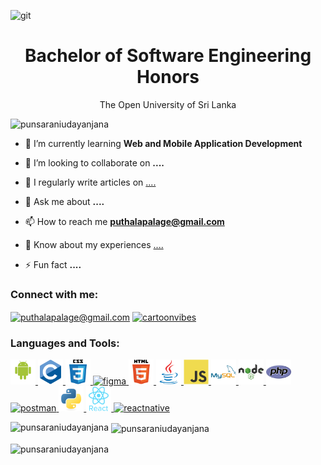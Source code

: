 ![git](https://github.com/PunsaraniUdayanjana/README.md/assets/96907464/616b53e9-4631-42b1-aa1c-fce4d8fb8141)

<h1 align="center">Bachelor of Software Engineering Honors</h1>
<p align="center" > The Open University of Sri Lanka </p>
<p align="left"> <img src="https://komarev.com/ghpvc/?username=punsaraniudayanjana&label=Profile%20views&color=0e75b6&style=flat" alt="punsaraniudayanjana" /> </p>

- 🌱 I’m currently learning **Web and Mobile Application Development**

- 👯 I’m looking to collaborate on **....**

- 📝 I regularly write articles on [....](....)

- 💬 Ask me about **....**

- 📫 How to reach me **puthalapalage@gmail.com**

- 📄 Know about my experiences [....](....)

- ⚡ Fun fact **....**

<h3 align="left">Connect with me:</h3>
<p align="left">
<a href="https://linkedin.com/in/puthalapalage@gmail.com" target="blank"><img align="center" src="https://raw.githubusercontent.com/rahuldkjain/github-profile-readme-generator/master/src/images/icons/Social/linked-in-alt.svg" alt="puthalapalage@gmail.com" height="30" width="40" /></a>
<a href="https://www.youtube.com/c/cartoonvibes" target="blank"><img align="center" src="https://raw.githubusercontent.com/rahuldkjain/github-profile-readme-generator/master/src/images/icons/Social/youtube.svg" alt="cartoonvibes" height="30" width="40" /></a>
</p>

<h3 align="left">Languages and Tools:</h3>
<p align="left"> <a href="https://developer.android.com" target="_blank" rel="noreferrer"> <img src="https://raw.githubusercontent.com/devicons/devicon/master/icons/android/android-original-wordmark.svg" alt="android" width="40" height="40"/> </a> <a href="https://www.cprogramming.com/" target="_blank" rel="noreferrer"> <img src="https://raw.githubusercontent.com/devicons/devicon/master/icons/c/c-original.svg" alt="c" width="40" height="40"/> </a> <a href="https://www.w3schools.com/css/" target="_blank" rel="noreferrer"> <img src="https://raw.githubusercontent.com/devicons/devicon/master/icons/css3/css3-original-wordmark.svg" alt="css3" width="40" height="40"/> </a> <a href="https://www.figma.com/" target="_blank" rel="noreferrer"> <img src="https://www.vectorlogo.zone/logos/figma/figma-icon.svg" alt="figma" width="40" height="40"/> </a> <a href="https://www.w3.org/html/" target="_blank" rel="noreferrer"> <img src="https://raw.githubusercontent.com/devicons/devicon/master/icons/html5/html5-original-wordmark.svg" alt="html5" width="40" height="40"/> </a> <a href="https://www.java.com" target="_blank" rel="noreferrer"> <img src="https://raw.githubusercontent.com/devicons/devicon/master/icons/java/java-original.svg" alt="java" width="40" height="40"/> </a> <a href="https://developer.mozilla.org/en-US/docs/Web/JavaScript" target="_blank" rel="noreferrer"> <img src="https://raw.githubusercontent.com/devicons/devicon/master/icons/javascript/javascript-original.svg" alt="javascript" width="40" height="40"/> </a> <a href="https://www.mysql.com/" target="_blank" rel="noreferrer"> <img src="https://raw.githubusercontent.com/devicons/devicon/master/icons/mysql/mysql-original-wordmark.svg" alt="mysql" width="40" height="40"/> </a> <a href="https://nodejs.org" target="_blank" rel="noreferrer"> <img src="https://raw.githubusercontent.com/devicons/devicon/master/icons/nodejs/nodejs-original-wordmark.svg" alt="nodejs" width="40" height="40"/> </a> <a href="https://www.php.net" target="_blank" rel="noreferrer"> <img src="https://raw.githubusercontent.com/devicons/devicon/master/icons/php/php-original.svg" alt="php" width="40" height="40"/> </a> <a href="https://postman.com" target="_blank" rel="noreferrer"> <img src="https://www.vectorlogo.zone/logos/getpostman/getpostman-icon.svg" alt="postman" width="40" height="40"/> </a> <a href="https://www.python.org" target="_blank" rel="noreferrer"> <img src="https://raw.githubusercontent.com/devicons/devicon/master/icons/python/python-original.svg" alt="python" width="40" height="40"/> </a> <a href="https://reactjs.org/" target="_blank" rel="noreferrer"> <img src="https://raw.githubusercontent.com/devicons/devicon/master/icons/react/react-original-wordmark.svg" alt="react" width="40" height="40"/> </a> <a href="https://reactnative.dev/" target="_blank" rel="noreferrer"> <img src="https://reactnative.dev/img/header_logo.svg" alt="reactnative" width="40" height="40"/> </a> </p>

<p><img align="left" src="https://github-readme-stats.vercel.app/api/top-langs?username=punsaraniudayanjana&show_icons=true&locale=en&layout=compact" alt="punsaraniudayanjana" /></p>

<p>&nbsp;<img align="center" src="https://github-readme-stats.vercel.app/api?username=punsaraniudayanjana&show_icons=true&locale=en" alt="punsaraniudayanjana" /></p>

<p><img align="center" src="https://github-readme-streak-stats.herokuapp.com/?user=punsaraniudayanjana&" alt="punsaraniudayanjana" /></p>
